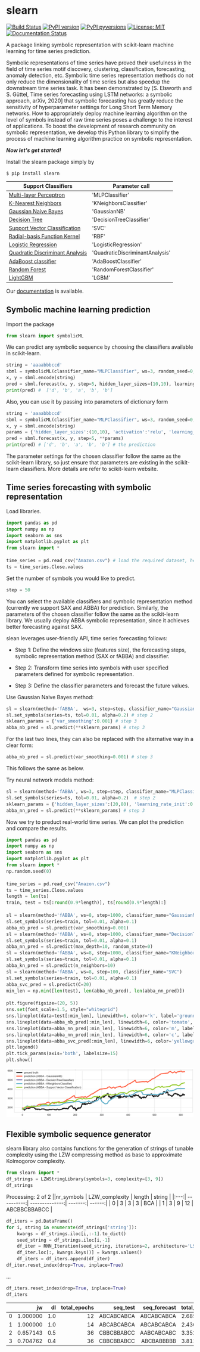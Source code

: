 # slearn


[![Build Status](https://app.travis-ci.com/nla-group/slearn.svg?token=SziD2n1qxpnRwysssUVq&branch=master)](https://app.travis-ci.com/github/nla-group/slearn)
[![PyPI version](https://badge.fury.io/py/slearn.svg)](https://badge.fury.io/py/slearn)
[![PyPI pyversions](https://img.shields.io/pypi/pyversions/slearn.svg)](https://pypi.python.org/pypi/slearn/)
[![License: MIT](https://img.shields.io/badge/License-MIT-yellow.svg)](https://opensource.org/licenses/MIT)
[![Documentation Status](https://readthedocs.org/projects/slearn/badge/?version=latest)](https://slearn.readthedocs.io/en/latest/?badge=latest)

A package linking symbolic representation with scikit-learn machine learning for time series prediction.

Symbolic representations of time series have proved their usefulness in the field of time series motif discovery, clustering, classification, forecasting, anomaly detection, etc.  Symbolic time series representation methods do not only reduce the dimensionality of time series but also speedup the downstream time series task. It has been demonstrated by [S. Elsworth and S. Güttel, Time series forecasting using LSTM networks: a symbolic approach, arXiv, 2020] that symbolic forecasting has greatly reduce the sensitivity of hyperparameter settings for Long Short Term Memory networks. How to appropriately deploy machine learning algorithm on the level of symbols instead of raw time series poses a challenge to the interest of applications. To boost the development of research community on symbolic representation, we develop this Python library to simplify the process of machine learning algorithm practice on symbolic representation. 

<strong><em> Now let's get started! </em></strong>

Install the slearn package simply by
```
$ pip install slearn
```
|  Support Classifiers | Parameter call |
|  ----  | ----  |
| [Multi-layer Perceptron](https://scikit-learn.org/stable/modules/neural_networks_supervised.html#multi-layer-perceptron)   |'MLPClassifier' |
| [K-Nearest Neighbors](https://scikit-learn.org/stable/modules/generated/sklearn.neighbors.KNeighborsClassifier.html#sklearn.neighbors.KNeighborsClassifier)  | 'KNeighborsClassifier' |
| [Gaussian Naive Bayes](https://scikit-learn.org/stable/modules/generated/sklearn.neighbors.KNeighborsClassifier.html#sklearn.neighbors.KNeighborsClassifier)   | 'GaussianNB'|
| [Decision Tree](https://scikit-learn.org/stable/modules/generated/sklearn.tree.DecisionTreeClassifier.html#sklearn.tree.DecisionTreeClassifier)  | 'DecisionTreeClassifier' |
| [Support Vector Classification](https://scikit-learn.org/stable/modules/generated/sklearn.svm.SVC.html) | 'SVC' |
| [Radial-basis Function Kernel](https://scikit-learn.org/stable/modules/generated/sklearn.gaussian_process.kernels.RBF.html) | 'RBF'|
| [Logistic Regression](https://scikit-learn.org/stable/modules/generated/sklearn.linear_model.LogisticRegression.html)  | 'LogisticRegression' |
| [Quadratic Discriminant Analysis](https://scikit-learn.org/stable/modules/generated/sklearn.discriminant_analysis.QuadraticDiscriminantAnalysis.html)  | 'QuadraticDiscriminantAnalysis' |
| [AdaBoost classifier](https://scikit-learn.org/stable/modules/generated/sklearn.ensemble.AdaBoostClassifier.html)  | 'AdaBoostClassifier' |
| [Random Forest](https://scikit-learn.org/stable/modules/generated/sklearn.ensemble.RandomForestClassifier.html#sklearn.ensemble.RandomForestClassifier)  | 'RandomForestClassifier' |
| [LightGBM](https://lightgbm.readthedocs.io/en/latest/) | 'LGBM' |

Our [documentation](https://slearn.readthedocs.io/en/latest/?badge=latest) is available.

## Symbolic machine learning prediction
Import the package
```python
from slearn import symbolicML
```

We can predict any symbolic sequence by choosing the classifiers available in scikit-learn.
```python
string = 'aaaabbbccd'
sbml = symbolicML(classifier_name="MLPClassifier", ws=3, random_seed=0, verbose=0)
x, y = sbml.encode(string)
pred = sbml.forecast(x, y, step=5, hidden_layer_sizes=(10,10), learning_rate_init=0.1)
print(pred) #  ['d', 'b', 'a', 'b', 'b'] 
```

Also, you can use it by passing into parameters of dictionary form
```python
string = 'aaaabbbccd'
sbml = symbolicML(classifier_name="MLPClassifier", ws=3, random_seed=0, verbose=0)
x, y = sbml.encode(string)
params = {'hidden_layer_sizes':(10,10), 'activation':'relu', 'learning_rate_init':0.1}
pred = sbml.forecast(x, y, step=5, **params)
print(pred) # ['d', 'b', 'a', 'b', 'b'] # the prediction
```
The parameter settings for the chosen classifier follow the same as the scikit-learn library, so just ensure that parameters are existing in the scikit-learn classifiers. More details are refer to scikit-learn website.

## Time series forecasting with symbolic representation

Load libraries.
```python
import pandas as pd
import numpy as np
import seaborn as sns
import matplotlib.pyplot as plt
from slearn import *

time_series = pd.read_csv("Amazon.csv") # load the required dataset, here we use Amazon stock daily close price.
ts = time_series.Close.values
```

Set the number of symbols you would like to predict.
```python
step = 50
```

You can select the available classifiers and symbolic representation method (currently we support SAX and ABBA) for prediction. Similarly, the parameters of the chosen classifier follow the same as the scikit-learn library. We usually deploy ABBA symbolic representation, since it achieves better forecasting against SAX.

slean leverages user-friendly API, time series forecasting follows:

- Step 1: Define the windows size (features size), the forecasting steps, symbolic representation method (SAX or fABBA) and classifier.

- Step 2: Transform time series into symbols with user specified parameters defined for symbolic representation.

- Step 3: Define the classifier parameters and forecast the future values.

Use Gaussian Naive Bayes method: 

```python
sl = slearn(method='fABBA',  ws=3, step=step, classifier_name="GaussianNB") # step 1
sl.set_symbols(series=ts, tol=0.01, alpha=0.2) # step 2
sklearn_params = {'var_smoothing':0.001} # step 3
abba_nb_pred = sl.predict(**sklearn_params) # step 3
```

For the last two lines, they can also be replaced with the alternative way in a clear form:
```python
abba_nb_pred = sl.predict(var_smoothing=0.001) # step 3
```
This follows the same as below.

Try neural network models method: 
```python
sl = slearn(method='fABBA', ws=3, step=step, classifier_name="MLPClassifier") # step 1
sl.set_symbols(series=ts, tol=0.01, alpha=0.2)  # step 2
sklearn_params = {'hidden_layer_sizes':(20,80), 'learning_rate_init':0.1} # step 3
abba_nn_pred = sl.predict(**sklearn_params) # step 3
```



Now we try to preduct real-world time series. We can plot the prediction and compare the results. 

```python
import pandas as pd
import numpy as np
import seaborn as sns
import matplotlib.pyplot as plt
from slearn import * 
np.random.seed(0)

time_series = pd.read_csv("Amazon.csv")
ts = time_series.Close.values
length = len(ts)
train, test = ts[:round(0.9*length)], ts[round(0.9*length):]

sl = slearn(method='fABBA', ws=8, step=1000, classifier_name="GaussianNB")
sl.set_symbols(series=train, tol=0.01, alpha=0.1) 
abba_nb_pred = sl.predict(var_smoothing=0.001)
sl = slearn(method='fABBA', ws=8, step=1000, classifier_name="DecisionTreeClassifier")
sl.set_symbols(series=train, tol=0.01, alpha=0.1) 
abba_nn_pred = sl.predict(max_depth=10, random_state=0)
sl = slearn(method='fABBA', ws=8, step=1000, classifier_name="KNeighborsClassifier")
sl.set_symbols(series=train, tol=0.01, alpha=0.1) 
abba_kn_pred = sl.predict(n_neighbors=10)
sl = slearn(method='fABBA', ws=8, step=100, classifier_name="SVC")
sl.set_symbols(series=train, tol=0.01, alpha=0.1) 
abba_svc_pred = sl.predict(C=20)
min_len = np.min([len(test), len(abba_nb_pred), len(abba_nn_pred)])

plt.figure(figsize=(20, 5))
sns.set(font_scale=1.5, style="whitegrid")
sns.lineplot(data=test[:min_len], linewidth=6, color='k', label='ground truth')
sns.lineplot(data=abba_nb_pred[:min_len], linewidth=6, color='tomato', label='prediction (ABBA - GaussianNB)')
sns.lineplot(data=abba_nn_pred[:min_len], linewidth=6, color='m', label='prediction (ABBA - DecisionTreeClassifier)')
sns.lineplot(data=abba_nn_pred[:min_len], linewidth=6, color='c', label='prediction (ABBA - KNeighborsClassifier)')
sns.lineplot(data=abba_svc_pred[:min_len], linewidth=6, color='yellowgreen', label='prediction (ABBA - Support Vector Classification)')
plt.legend()
plt.tick_params(axis='both', labelsize=15)
plt.show()
```
![original image](https://raw.githubusercontent.com/nla-group/slearn/master/docs/demo1.png)


## Flexible symbolic sequence generator
slearn library also contains functions for the generation of strings of tunable complexity using the LZW compressing method as base to approximate Kolmogorov complexity.


```python
from slearn import *
df_strings = LZWStringLibrary(symbols=3, complexity=[3, 9])
df_strings
```
Processing: 2 of 2
 ||nr_symbols | LZW_complexity | length | string |
|:---:| ----------:| --------------:| -------:| ------:|
| 0 | 3 | 3 | 3 | BCA |
| 1 | 3 | 9 | 12 | ABCBBCBBABCC |
```python
df_iters = pd.DataFrame()
for i, string in enumerate(df_strings['string']):
    kwargs = df_strings.iloc[i,:-1].to_dict()
    seed_string = df_strings.iloc[i,-1]
    df_iter = RNN_Iteration(seed_string, iterations=2, architecture='LSTM', **kwargs)
    df_iter.loc[:, kwargs.keys()] = kwargs.values()
    df_iters = df_iters.append(df_iter)
df_iter.reset_index(drop=True, inplace=True)
```
...
```python
df_iters.reset_index(drop=True, inplace=True)
df_iters
```
 || jw | dl | total_epochs | seq_test | seq_forecast | total_time | nr_symbols | LZW_complexity | length |
|:---:| --------:| --------:| --------:| --------------:| --------------:| --------:| ---:| ---:| ---:|
|0 |1.000000	|1.0	|12	|ABCABCABCA	|ABCABCABCA	|2.685486	|3	|3	|3|
|1	|1.000000	|1.0	|14	|ABCABCABCA	|ABCABCABCA	|2.436733	|3	|3	|3|
|2	|0.657143	|0.5	|36	|CBBCBBABCC	|AABCABCABC	|3.352712	|3	|9	|12|
|3	|0.704762	|0.4	|36	|CBBCBBABCC	|ABCBABBBBB	|3.811584	|3	|9	|12|


